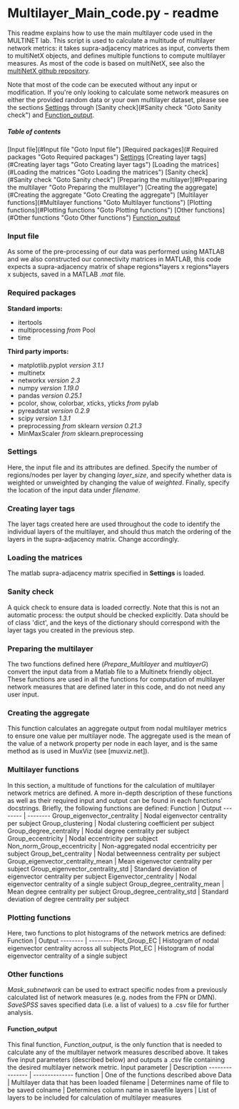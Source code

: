 # Multilayer_Main_code.py - readme
This readme explains how to use the main multilayer code used in the MULTINET lab. This script is used to calculate a multitude of multilayer network metrics: it takes supra-adjacency matrices as input, converts them to multiNetX objects, and defines multiple functions to compute multilayer measures. As most of the code is based on multiNetX, see also the [multiNetX github repository](https://github.com/nkoub/multinetx "multiNetX github repository").

Note that most of the code can be executed without any input or modification. If you're only looking to calculate some network measures on  either the provided random data or your own multilayer dataset, please see the sections [Settings](#Settings "Goto Settings") through [Sanity check](#Sanity check "Goto Sanity check") and [Function_output](#Function_output "Goto Function_output").

##### Table of contents
[Input file](#Input file "Goto Input file")
[Required packages](# Required packages "Goto Required packages")
[Settings](#Settings "Goto Settings")
[Creating layer tags](#Creating layer tags "Goto Creating layer tags")
[Loading the matrices](#Loading the matrices "Goto Loading the matrices")
[Sanity check](#Sanity check "Goto Sanity check")
[Preparing the multilayer](#Preparing the multilayer "Goto Preparing the multilayer")
[Creating the aggregate](#Creating the aggregate "Goto Creating the aggregate")
[Multilayer functions](#Multilayer functions "Goto Multilayer functions")
[Plotting functions](#Plotting functions "Goto Plotting functions")
[Other functions](#Other functions "Goto Other functions")
[Function_output](#Function_output "Goto Function_output")

### Input file
As some of the pre-processing of our data was performed using MATLAB and we also constructed our connectivity matrices in MATLAB, this code expects a supra-adjacency matrix of shape regions\*layers x regions\*layers x subjects, saved in a MATLAB _.mat_ file.

### Required packages
__Standard imports:__
* itertools
* multiprocessing _from_ Pool
* time

__Third party imports:__
* matplotlib.pyplot _version 3.1.1_
* multinetx
* networkx _version 2.3_
* numpy _version 1.19.0_
* pandas _version 0.25.1_
* pcolor, show, colorbar, xticks, yticks _from_ pylab
* pyreadstat _version 0.2.9_
* scipy _version 1.3.1_
* preprocessing _from_ sklearn _version 0.21.3_
* MinMaxScaler _from_ sklearn.preprocessing

### Settings
Here, the input file and its attributes are defined. 
Specify the number of regions/nodes per layer by changing *layer_size*, and specify whether data is weighted or unweighted by changing the value of *weighted*. Finally, specify the location of the input data under *filename*.

### Creating layer tags
The layer tags created here are used throughout the code to identify the individual layers of the multilayer, and should thus match the ordering of the layers in the supra-adjacency matrix. Change accordingly.

### Loading the matrices
The matlab supra-adjacency matrix specified in __Settings__ is loaded.

### Sanity check
A quick check to ensure data is loaded correctly. Note that this is not an automatic process: the output should be checked explicitly. Data should be of class 'dict', and the keys of the dictionary should correspond with the layer tags you created in the previous step.

### Preparing the multilayer
The two functions defined here (*Prepare_Multilayer* and *multlayerG*) convert the input data from a Matlab file to a Multinetx friendly object. These functions are used in all the functions for computation of multilayer network measures that are defined later in this code, and do not need any user input.

### Creating the aggregate
This function calculates an aggregate output from nodal multilayer metrics to ensure one value per multilayer node. The aggregate used is the mean of the value of a network property per node in each layer, and is the same method as is used in MuxViz (see [muxviz.net]).

### Multilayer functions
In this section, a multitude of functions for the calculation of multilayer network metrics are defined. A more in-depth description of these functions as well as their required input and output can be found in each functions' docstrings. Briefly, the following functions are defined:
Function | Output
-------- | --------
Group_eigenvector_centrality | Nodal eigenvector centrality per subject
Group_clustering | Nodal clustering coefficient per subject
Group_degree_centrality | Nodal degree centrality per subject
Group_eccentricity | Nodal eccentricity per subject
Non_norm_Group_eccentricity | Non-aggregated nodal eccentricity per subject
Group_bet_centrality | Nodal betweenness centrality per subject
Group_eigenvector_centrality_mean | Mean eigenvector centrality per subject
Group_eigenvector_centrality_std | Standard deviation of eigenvector centrality per subject
Eigenvector_centrality | Nodal eigenvector centrality of a single subject
Group_degree_centrality_mean | Mean degree centrality per subject
Group_degree_centrality_std | Standard deviation of degree centrality per subject

### Plotting functions
Here, two functions to plot histograms of the network metrics are defined:
Function | Output
-------- | --------
Plot_Group_EC | Histogram of nodal eigenvector centrality across all subjects
Plot_EC | Histogram of nodal eigenvector centrality of a single subject

### Other functions
*Mask_subnetwork* can be used to extract specific nodes from a previously calculated list of network measures (e.g. nodes from the FPN or DMN). *SaveSPSS* saves specified data (i.e. a list of values) to a .csv file for further analysis.

#### Function_output
This final function, *Function_output*, is the only function that is needed to calculate any of the multilayer network measures described above. It takes five input parameters (described below) and outputs a .csv file containing the desired multilayer network metric.
Input parameter | Description
--------------- | --------------
function        | One of the functions described above
Data            | Multilayer data that has been loaded
filename        | Determines name of file to be saved
colname		| Determines column name in savefile
layers		| List of layers to be included for calculation of multilayer measures

